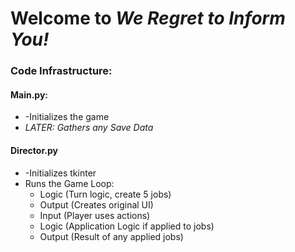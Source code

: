 <h1>Welcome to <i>We Regret to Inform You!</i></h1>

<h3>Code Infrastructure:</h3>

<h4>Main.py:</h4>
<ul>
  <li>-Initializes the game</li>
  <li><i>LATER: Gathers any Save Data</i></li>
</ul>

<h4>Director.py</h4>
<ul>
  <li>-Initializes tkinter</li>
  <li>Runs the Game Loop:
    <ul>
      <li>Logic (Turn logic, create 5 jobs)</li>
      <li>Output (Creates original UI)</li>
      <li>Input (Player uses actions)</li>
      <li>Logic (Application Logic if applied to jobs)</li>
      <li>Output (Result of any applied jobs)</li>
    </ul>
  </li>
  
</ul>

